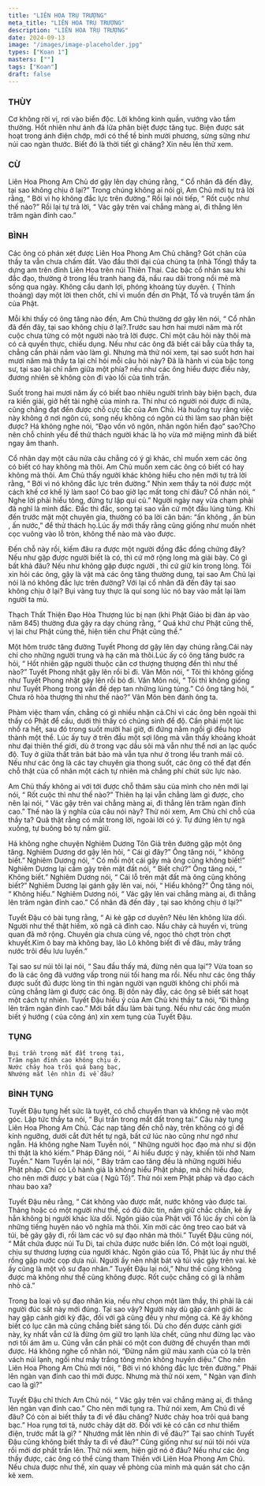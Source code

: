 ```yaml
---
title: "LIÊN HOA TRỤ TRƯỢNG"
meta_title: "LIÊN HOA TRỤ TRƯỢNG"
description: "LIÊN HOA TRỤ TRƯỢNG"
date: 2024-09-13
image: "/images/image-placeholder.jpg"
types: ["Koan 1"]
masters: [""]
tags: ["Koan"]
draft: false
---
```


### THÙY 
Cơ không rời vị, rơi vào biển độc. Lời không kinh quần, vướng vào tầm thường. Hốt nhiên như ánh đá lửa phân biệt được tăng tục. Biện được sát hoạt trong ánh điện chớp, mới có thể tề bình mười phương, sừng sững như núi cao ngàn thước. Biết đó là thời tiết gì chăng? Xin nêu lên thử xem.

### CỪ 
Liên Hoa Phong Am Chủ dơ gậy lên dạy chúng rằng, “ Cổ nhân đã đến đây, tại sao không chịu ở lại?” Trong chúng không ai nói gì, Am Chủ mới tự trả lời rằng, “ Bởi vì họ không đắc lực trên đường.” Rồi lại nói tiếp, “ Rốt cuộc như thế nào?” Rồi lại tự trả lời, “ Vác gậy trên vai chẳng màng ai, đi thẳng lên trăm ngàn đỉnh cao.”

### BÌNH 
Các ông có phán xét được Liên Hoa Phong Am Chủ chăng? Gót chân của thầy ta vẫn chưa chấm đất. Vào đầu thời đại của chúng ta (nhà Tống) thầy ta dựng am trên đỉnh Liên Hoa trên núi Thiên Thai. Các bậc cổ nhân sau khi đắc đạo, thường ở trong lều tranh hang đá, nấu rau dãi trong nồi mẻ mà sống qua ngày. Không cầu danh lợi, phóng khoáng tùy duyên. { Thỉnh thoảng) dạy một lời then chốt, chỉ vì muốn đền ơn Phật, Tổ và truyền tâm ấn của Phật.

Mỗi khi thấy có ông tăng nào đến, Am Chủ thường dơ gậy lên nói, “ Cổ nhân đã đến đây, tại sao không chịu ở lại?.Trước sau hơn hai mươi năm mà rốt cuộc chưa từng có một người nào trả lời được. Chỉ một câu hỏi này thôi mà có cả quyền thực, chiếu dụng. Nếu như các ông đã biết cái bẫy của thầy ta, chẳng cần phải nắm vào làm gì. Nhưng mà thử nói xem, tại sao suốt hơn hai mươi năm mà thầy ta lại chỉ hỏi mỗi câu hỏi này? Đã là hành vi của bậc tong sư, tại sao lại chỉ nắm giữa một phía? nếu như các ông hiểu được điều này, đương nhiên sẽ không còn đi vào lối của tình trần.

Suốt trong hai mươi năm ấy có biết bao nhiêu người trình bày biện bạch, đưa ra kiến giải, giở hết tài nghệ của mình ra. Thí như có người nói được đi nữa, cũng chẳng đạt đến được chỗ cực tắc của Am Chủ. Hà huống tuy rằng việc này không ở nơi ngôn cú, song nếu không có ngôn cú thì làm sao phân biệt được? Há không nghe nói, “Đạo vốn vô ngôn, nhân ngôn hiển đạo” sao?Cho nên chỗ chính yếu để thử thách người khác là họ vừa mở miệng mình đã biết ngay âm thanh.

Cổ nhân dạy một câu nửa câu chẳng có ý gì khác, chỉ muốn xem các ông có biết có hay không mà thôi. Am Chủ muốn xem các ông có biết có hay không mà thôi. Am Chủ thấy người khác không hiểu cho nên mới tự trả lời rằng, “ Bởi vì nó không đắc lực trên đường.” Nhìn xem thầy ta nói được một cách khế cơ khế lý làm sao! Có bao giờ lạc mất tong chỉ đâu? Cổ nhân nói, “ Nghe lời phải hiểu tông, đừng tự lập qui củ.” Người ngày nay vừa chạm phải đã nghĩ là mình đắc. Đắc thì đắc, song tại sao vẫn cứ một đầu lúng túng. Khi đến trước mặt một chuyên gia, thường có ba lời căn bản: “ấn không , ấn bùn , ấn nước,” để thử thách họ.Lúc ấy mới thấy rằng cũng giống như muốn nhét cọc vuông vào lỗ tròn, không thể nào mà vào được.

Đến chỗ này rồi, kiếm đâu ra được một người đồng đắc đồng chứng đây? Nếu như gặp được người biết là có, thì cứ mở rộng long mà giải bày. Có gì bất khả đâu? Nếu như không gặp được người , thì cứ giữ kín trong lòng. Tôi xin hỏi các ông, gậy là vật mà các ông tăng thường dung, tại sao Am Chủ lại nói là nó không đắc lực trên đường? Với lại cổ nhân đã đến đây tại sao không chịu ở lại? Bụi vàng tuy thực là quí song lúc nó bay vào mắt lại làm người ta mù.

Thạch Thất Thiện Đạo Hòa Thượng lúc bị nạn (khi Phật Giáo bị đàn áp vào năm 845) thường đưa gậy ra dạy chúng rằng, “ Quá khứ chư Phật cũng thế, vị lai chư Phật cũng thế, hiện tiền chư Phật cũng thế.”

Một hôm trước tăng đường Tuyết Phong dơ gậy lên dạy chúng rằng.Cái này chỉ cho những người trung và hạ căn mà thôi.Lúc ấy có ông tăng bước ra hỏi, “ Hốt nhiên gặp người thuộc căn cơ thượng thượng đến thì như thế nào?” Tuyết Phong nhặt gậy lên rồi bỉ đi. Vân Môn nói, “ Tôi thì không giống như Tuyết Phong nhặt gậy lên rồi bỏ đi. Vân Môn nói, “ Tôi thì không giống như Tuyết Phong trong vấn đề dẹp tan những lúng túng.” Có ông tăng hỏi, “ Chưa rõ hòa thượng thì như thế nào?” Vân Môn bèn đánh ông ta.

Phàm việc tham vấn, chẳng có gì nhiều nhặn cả.Chỉ vì các ông bên ngoài thì thấy có Phật để cầu, dưới thì thấy có chúng sinh để độ. Cần phải một lúc nhổ ra hết, sau đó trong suốt mười hai giờ, đi đứng nằm ngồi gì đều họp thành một thể. Lúc ấy tuy ở trên đầu một sợi lông mà vẫn thấy khoảng khoát như đại thiên thế giới, dù ở trong vạc dầu sôi mà vẫn như thể nơi an lạc quốc độ. Tuy ở giữa thất trân bát bảo mà vẫn tựa như ở trong lều tranh mái cỏ. Nếu như các ông là các tay chuyên gia thong suốt, các ông có thể đạt đến chỗ thật của cổ nhân một cách tự nhiên mà chẳng phí chút sức lực nào.

Am Chủ thấy không ai với tới được chỗ thâm sâu của mình cho nên mới lại nói, “ Rốt cuộc thì như thế nào?” Thiên hạ lại vẫn chẳng làm gì được, cho nên lại nói, “ Vác gậy trên vai chẳng màng ai, đi thẳng lên trăm ngàn đỉnh cao.” Thế nào là ý nghĩa của câu nói này? Thử nói xem, Am Chủ chỉ chỗ của thầy ta? Quả thật rằng có mắt trong lời, ngoài lời có ý. Tự đứng lên tự ngã xuống, tự buông bỏ tự nắm giữ.

Há không nghe chuyện Nghiêm Dương Tôn Giả trên đường gặp một ông tăng. Nghiêm Dương dơ gậy lên hỏi, “ Cái gì đây?” Ông tăng nói, “ không biết.” Nghiêm Dương nói, “ Có mỗi một cái gậy mà ông cũng không biết!” Nghiêm Dương lại cầm gậy trên mặt đất nói, “ Biết chứ?” Ông tăng nói, “ Không biết.” Nghiêm Dương nói, “ Cái lỗ trên mặt đất mà ông cũng không biết?” Nghiêm Dương lại gánh gậy lên vai, nói, “ Hiểu không?” Ông tăng nói, “ Không hiểu.” Nghiêm Dương nói, “ Vác gậy lên vai chẳng màng ai, đi thẳng lên trăm ngàn đỉnh cao.” Cổ nhân đã đến đây , tại sao không chịu ở lại?”

Tuyết Đậu có bài tụng rằng, “ Ai kẻ gặp cơ duyên? Nêu lên không lừa dối. Người như thế thật hiếm, xô ngã cả đỉnh cao. Nấu chảy cả huyền vi, trùng quan đã mở rộng. Chuyên gia chưa cùng về, ngọc thỏ chợt tròn chợt khuyết.Kim ô bay mà không bay, lão Lô không biết đi về đâu, mây trắng nước trôi đều lưu luyến.”

Tại sao sư núi tôi lại nói, “ Sau đầu thấy má, đừng nên qua lại”? Vừa toan so đo là các ông đã vướng vấp trong núi tối hang ma rồi. Nếu như các ông thấy được suốt đủ được lòng tin thì ngàn người vạn người không chi phối mà cũng chẳng làm gì được các ông. Bị dồn này đẫy, các ông sẽ biết sát hoạt một cách tự nhiên. Tuyết Đậu hiểu ý của Am Chủ khi thầy ta nói, “Đi thằng lên trăm ngàn đỉnh cao.” Mới bắt đầu làm bài tụng. Nếu như các ông muốn biết ý hướng ( của công án) xin xem tụng của Tuyết Đậu.

### TỤNG
```
Bụi trần trong mắt đất trong tai,
Trăm ngàn đỉnh cao không chịu ở.
Nước chảy hoa trôi quá bang bạc,
Nhướng mắt lên nhìn đi về đâu?
```

### BÌNH TỤNG
Tuyết Đậu tụng hết sức là tuyệt, có chỗ chuyển than và không nệ vào một góc. Lập tức thầy ta nói, “ Bụi trần trong mắt đất trong tai.” Câu này tụng Liên Hoa Phong Am Chủ. Các nạp tăng đến chỗ này, trên không có gì để kính ngưỡng, dưới cắt đứt hết tự ngã, bất cứ lúc nào cũng như ngớ như ngẫn. Há không nghe Nam Tuyền nói, “ Những người học đạo mà như si độn thì thật là khó kiếm.” Pháp Đăng nói, “ Ai hiểu được ý này, khiến tôi nhớ Nam Tuyền.” Nam Tuyền lại nói, “ Bảy trăm cao tăng đều là những người hiểu Phật pháp. Chỉ có Lô hành giả là không hiểu Phật pháp, mà chỉ hiểu đạo, cho nên mới được y bát của ( Ngũ Tổ)”. Thử nói xem Phật pháp và đạo cách nhau bao xa?

Tuyết Đậu nêu rằng, “ Cát không vào được mắt, nước không vào được tai. Thảng hoặc có một người như thế, có đủ đức tin, nắm giữ chắc chắn, kẻ ấy hẳn không bị người khác lừa dối. Ngôn giáo của Phật với Tổ lúc ấy chỉ còn là những tiếng huyên náo vô nghĩa mà thôi. Xin mời các ông treo cao bát và túi, bẻ gãy gậy đi, rồi làm các vô sự đạo nhân mà thôi.” Tuyết Đậu cũng nói, “ Mắt chứa được núi Tu Di, tai chứa được nước biển lớn. Có một loại người, chịu sự thương lượng của người khác. Ngôn giáo của Tổ, Phật lúc ấy như thể rồng gặp nước cọp dựa núi. Người ấy nên nhặt bát và túi vác gậy trên vai. kẻ ấy cũng là một vô sư đạo nhân.” Tuyết Đậu lại nói,” Như thế cũng không được mà không như thế cũng không được. Rốt cuộc chẳng có gì là nhằm nhò cả.”

Trong ba loại vô sự đạo nhân kia, nếu như chọn một làm thầy, thì phải là cái người đúc sắt này mới đúng. Tại sao vậy? Người này dù gặp cảnh giới ác hay gặp cảnh giới kỳ đặc, đối với gã cũng đều y như mộng cả. Kẻ ấy không biết có lục căn mà cũng chẳng biết sáng tối. Dù cho đến được cảnh giới này, kỵ nhất vẫn cứ là đừng ôm giữ tro lạnh lửa chết, cũng như đừng lạc vào nơi tối ám âm u. Cũng vẫn cần phải có một con đường để chuyển than mới được. Há không nghe cổ nhân nói, “Đừng nắm giữ màu xanh của cỏ lạ trên vách núi lạnh, ngồi như mây trắng tông môn không huyền diệu.” Cho nên Liên Hoa Phong Am Chủ mới nói, “ Bởi vì nó không đắc lực trên đường.” Phải lên ngàn vạn đỉnh cao thì mới được. Nhưng mà thử nói xem, “ Ngàn vạn đỉnh cao là gì?”

Tuyết Đậu chỉ thích Am Chủ nói, “ Vác gậy trên vai chẳng màng ai, đi thẳng lên ngàn vạn đỉnh cao.” Cho nên mới tụng ra. Thử nói xem, Am Chủ đi về đâu? Có còn ai biết thầy ta đi về đâu chăng? Nước chảy hoa trôi quá bang bạc.” Hoa rụng tơi tả, nước chảy dật dờ. Đối với kẻ có căn cơ như thiểm điện, trước mắt là gì? “ Nhướng mắt lên nhìn đi về đâu?” Tại sao chính Tuyết Đậu cũng không biết thầy ta đi về đâu?” Cũng giống như sư núi tôi nói vừa rồi mới dơ phất trần lên. Thử nói xem, hiện giờ nó ở đâu? Nếu như các ông thấy được, các ông có thể cùng tham Thiền với Liên Hoa Phong Am Chủ. Nếu chưa được như thế, xin quay về phòng của mình mà quán sát cho cặn kẽ xem.


